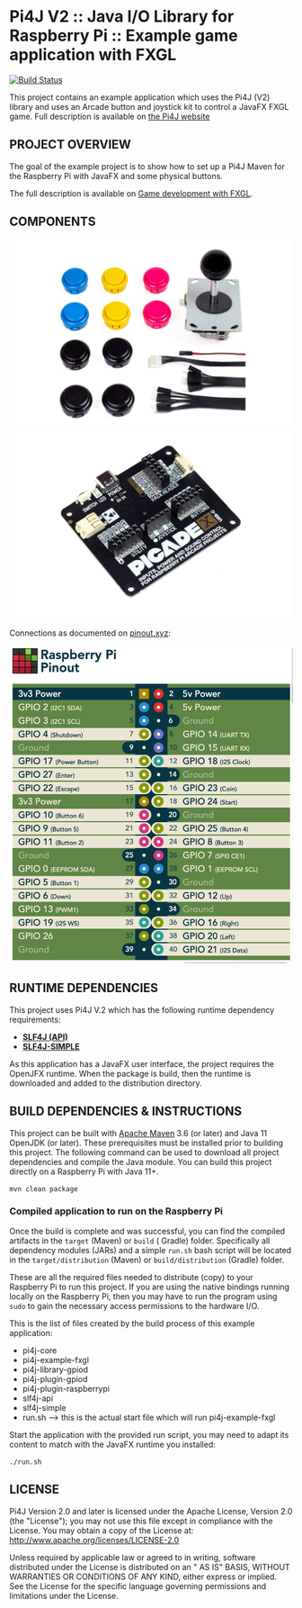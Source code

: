 Pi4J V2 :: Java I/O Library for Raspberry Pi :: Example game application with FXGL
===================================================================================

[![Build Status](https://github.com/pi4j/pi4j-example-fxgl/workflows/Maven/badge.svg)](https://github.com/Pi4J/pi4j-example-fxgl/actions/workflows/maven.yml)

This project contains an example application which uses the Pi4J (V2) library and uses an Arcade button and joystick kit
to control a JavaFX FXGL game. Full description is available on
[the Pi4J website](https://pi4j.com/getting-started/fxgl/)

## PROJECT OVERVIEW

The goal of the example project is to show how to set up a Pi4J Maven for the Raspberry Pi with JavaFX and some physical
buttons.

The full description is available on
[Game development with FXGL](https://pi4j.com/getting-started/fxgl/).

## COMPONENTS

![Arcade kit components](assets/arcade_parts_kit.jpg)
![Picade Hat](assets/picade_hat.jpg)

Connections as documented on [pinout.xyz](https://pinout.xyz/pinout/picade_hat):

![Picade Hat pin numbers](assets/picade_hat_pin_numbers.png)

## RUNTIME DEPENDENCIES

This project uses Pi4J V.2 which has the following runtime dependency requirements:

- [**SLF4J (API)**](https://www.slf4j.org/)
- [**SLF4J-SIMPLE**](https://www.slf4j.org/)

As this application has a JavaFX user interface, the project requires the OpenJFX runtime. When the package is build, then the runtime is downloaded and added to the distribution directory.

## BUILD DEPENDENCIES & INSTRUCTIONS

This project can be built with [Apache Maven](https://maven.apache.org/) 3.6
(or later) and Java 11 OpenJDK (or later). These prerequisites must be installed prior to building this project. The
following command can be used to download all project dependencies and compile the Java module. You can build this
project directly on a Raspberry Pi with Java 11+.

```
mvn clean package
```

### Compiled application to run on the Raspberry Pi

Once the build is complete and was successful, you can find the compiled artifacts in the `target` (Maven) or `build` (
Gradle) folder. Specifically all dependency modules (JARs) and a simple `run.sh` bash script will be located in the
`target/distribution` (Maven) or `build/distribution` (Gradle) folder.

These are all the required files needed to distribute (copy) to your Raspberry Pi to run this project. If you are using
the native bindings running locally on the Raspberry Pi, then you may have to run the program using `sudo`
to gain the necessary access permissions to the hardware I/O.

This is the list of files created by the build process of this example application:

* pi4j-core
* pi4j-example-fxgl
* pi4j-library-gpiod
* pi4j-plugin-gpiod
* pi4j-plugin-raspberrypi
* slf4j-api
* slf4j-simple
* run.sh --> this is the actual start file which will run pi4j-example-fxgl

Start the application with the provided run script, you may need to adapt its content to match with the JavaFX runtime you installed:

```
./run.sh
```

## LICENSE

Pi4J Version 2.0 and later is licensed under the Apache License, Version 2.0 (the "License"); you may not use this file
except in compliance with the License. You may obtain a copy of the License at:
http://www.apache.org/licenses/LICENSE-2.0

Unless required by applicable law or agreed to in writing, software distributed under the License is distributed on an "
AS IS" BASIS, WITHOUT WARRANTIES OR CONDITIONS OF ANY KIND, either express or implied. See the License for the specific
language governing permissions and limitations under the License.

